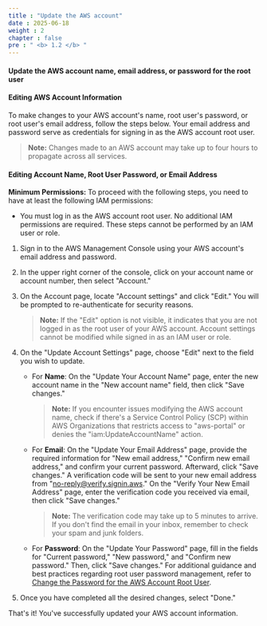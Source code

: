 ```yaml
---
title : "Update the AWS account"
date : 2025-06-18
weight : 2
chapter : false
pre : " <b> 1.2 </b> "
---
```


#### Update the AWS account name, email address, or password for the root user

#### Editing AWS Account Information

To make changes to your AWS account's name, root user's password, or root user's email address, follow the steps below. Your email address and password serve as credentials for signing in as the AWS account root user.

> **Note:** Changes made to an AWS account may take up to four hours to propagate across all services.


#### Editing Account Name, Root User Password, or Email Address

**Minimum Permissions:**
To proceed with the following steps, you need to have at least the following IAM permissions:

- You must log in as the AWS account root user. No additional IAM permissions are required. These steps cannot be performed by an IAM user or role.

1. Sign in to the AWS Management Console using your AWS account's email address and password.

2. In the upper right corner of the console, click on your account name or account number, then select "Account."

3. On the Account page, locate "Account settings" and click "Edit." You will be prompted to re-authenticate for security reasons.

   > **Note:** If the "Edit" option is not visible, it indicates that you are not logged in as the root user of your AWS account. Account settings cannot be modified while signed in as an IAM user or role.

4. On the "Update Account Settings" page, choose "Edit" next to the field you wish to update.

   - For **Name**: On the "Update Your Account Name" page, enter the new account name in the "New account name" field, then click "Save changes."

     > **Note:** If you encounter issues modifying the AWS account name, check if there's a Service Control Policy (SCP) within AWS Organizations that restricts access to "aws-portal" or denies the "iam:UpdateAccountName" action.

   - For **Email**: On the "Update Your Email Address" page, provide the required information for "New email address," "Confirm new email address," and confirm your current password. Afterward, click "Save changes." A verification code will be sent to your new email address from "no-reply@verify.signin.aws." On the "Verify Your New Email Address" page, enter the verification code you received via email, then click "Save changes."

     > **Note:** The verification code may take up to 5 minutes to arrive. If you don't find the email in your inbox, remember to check your spam and junk folders.

   - For **Password**: On the "Update Your Password" page, fill in the fields for "Current password," "New password," and "Confirm new password." Then, click "Save changes." For additional guidance and best practices regarding root user password management, refer to [Change the Password for the AWS Account Root User](link-to-documentation).

5. Once you have completed all the desired changes, select "Done."

That's it! You've successfully updated your AWS account information.
